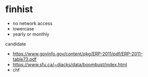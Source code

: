 # finhist

- no network access
- lowercase
- yearly or monthly

candidate

- https://www.govinfo.gov/content/pkg/ERP-2011/pdf/ERP-2011-table73.pdf
- https://www.sfu.ca/~djacks/data/boombust/index.html
- chf
